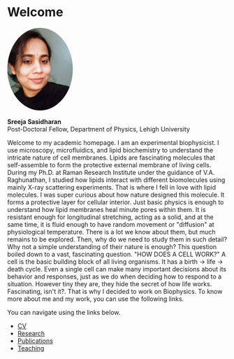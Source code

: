 # Welcome

<img src="sreeja.jpg" style="width:150px; border-radius:50%;">


**Sreeja Sasidharan**  
Post-Doctoral Fellow, Department of Physics, Lehigh University


Welcome to my academic homepage. I am an experimental biophysicist. I use microscopy, microfluidics, and lipid biochemistry to understand the intricate nature of cell membranes. Lipids are fascinating molecules that self-assemble to form the protective external membrane of living cells. During my Ph.D. at Raman Research Institute under the guidance of V.A. Raghunathan, I studied how lipids interact with different biomolecules using mainly X-ray scattering experiments. That is where I fell in love with lipid molecules. I was super curious about how nature designed this molecule. It forms a protective layer for cellular interior. Just basic physics is enough to understand how lipid membranes heal minute pores within them. It is resistant enough for longitudinal stretching, acting as a solid, and at the same time, it is fluid enough to have random movement or "diffusion" at physiological temperature. There is a lot we know about them, but much remains to be explored. 
Then, why do we need to study them in such detail? Why not a simple understanding of their nature is enough?
This question boiled down to a vast, fascinating question. "HOW DOES A CELL WORK?" 
A cell is the basic building block of all living organisms. It has a birth -> life -> death cycle. Even a single cell can make many important decisions about its behavior and responses, just as we do when deciding how to respond to a situation.
However tiny they are, they hide the secret of how life works.
Fascinating, isn't it?. That is why I decided to work on Biophysics. To know more about me and my work, you can use the following links.


You can navigate using the links below.


- [CV](cv.md)
- [Research](research.md)
- [Publications](publications.md)
- [Teaching](teaching.md)
